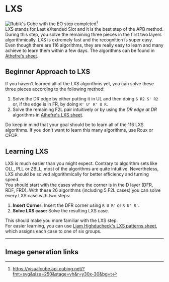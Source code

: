 # LXS
<image class="right" alt="Rubik's Cube with the EO step completed" src="/images/tutorial/lxs/lxs.svg">[^lxs]<br>
LXS stands for Last eXtended Slot and it is the best step of the APB method. During this step, you solve the remaining three pieces in the first two layers algorithmically. LXS is extremely fast and the recognition is super easy. Even though there are 116 algorithms, they are really easy to learn and many achieve to learn them within a few days. The algorithms can be found in [Athefre's sheet](https://docs.google.com/spreadsheets/d/1P2DB0SyA1BrezYJ_g7RJ7_l32Ilxq7lLtr53zlG_TUU/).

## Beginner Approach to LXS
If you haven't learned all of the LXS algorithms yet, you can solve these three pieces according to the following method:
1. Solve the DR edge by either putting it in UL and then doing `S R2 S' R2` or, if the edge is in FR, by doing `R' U' R' U R`.
2. Solve the remaining F2L pair intuitively or by using the *DR edge at DR* algorithms in [Athefre's LXS sheet](https://docs.google.com/spreadsheets/d/1P2DB0SyA1BrezYJ_g7RJ7_l32Ilxq7lLtr53zlG_TUU/).

Do keep in mind that your goal should be to learn all of the 116 LXS algorithms. If you don't want to learn this many algorithms, use Roux or CFOP.

## Learning LXS
LXS is much easier than you might expect. Contrary to algorithm sets like OLL, PLL or ZBLL, most of the algorithms are quite intuitive. Nevertheless, LXS should be solved algorithmically for better efficiency and turning speed.<br>
You should start with the cases where the corner is in the D layer (DFR, RDF, FRD). With these 26 algorithms (including 5 F2L cases) you can solve every LXS case with two steps:
1. **Insert Corner:** Insert the DFR corner using `R U R'` or `R U' R'`.
2. **Solve LXS case:** Solve the resulting LXS case.

This should make you more familiar with the LXS step.<br>
For easier learning, you can use [Liam Highducheck's LXS patterns sheet](https://docs.google.com/spreadsheets/d/1ACKQXpMK0b8RWGoN9wMDbnF-W-S4mMdeJH5IcjeEyf8/), which assigns each case to one of six groups.
<hr>

## Image generation links
[^lxs]: <https://visualcube.api.cubing.net/?fmt=svg&size=250&stage=vh&r=y30x-30&bg=t>